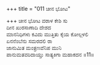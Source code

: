 +++
title = "011 ಚೀನ ಭೋಟ"

+++
ಚೀನ ಭೋಟ ವರಾಳ ಕೇಶಿ ಸು  
ದೀನ ಖುರಸಾಣಾದಿ ದೇಶದ  
ಮಾನನಿಧಿಗಳು ಕವಿದು ಮುತ್ತಿತು ಕೈಯ ಕೋಲ್ಗಳಲಿ  
ಏನನೆಂಬೆನು ಸಮರದಲಿ ರಾ  
ಜಾನುಮಿತ ಮಂತ್ರಣವೆನಿಪ ಮುನಿ  
ಪಾನುಮತವರಿದಾಯ್ತು ಸಾತ್ಯಕಿಗಾ ಮಹಾಕದನ    ॥11॥